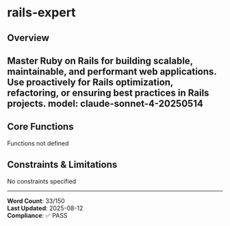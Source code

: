 # rails-expert

## Overview

Master Ruby on Rails for building scalable, maintainable, and performant web applications. Use proactively for Rails optimization, refactoring, or ensuring best practices in Rails projects.
model: claude-sonnet-4-20250514
---

## Core Functions

Functions not defined

## Constraints & Limitations

No constraints specified



---
**Word Count**: 33/150  
**Last Updated**: 2025-08-12  
**Compliance**: ✅ PASS